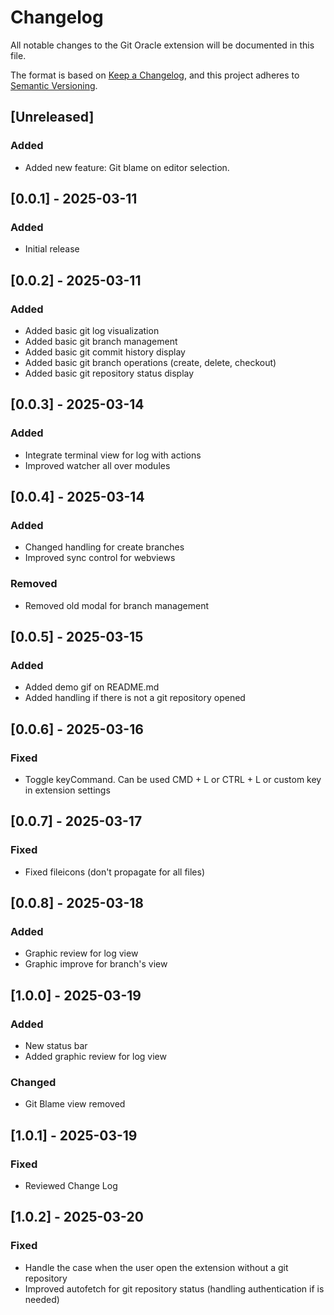 # Changelog

All notable changes to the Git Oracle extension will be documented in this file.

The format is based on [Keep a Changelog](https://keepachangelog.com/en/1.0.0/),
and this project adheres to [Semantic Versioning](https://semver.org/spec/v2.0.0.html).

## [Unreleased]
### Added
- Added new feature: Git blame on editor selection.

## [0.0.1] - 2025-03-11
### Added
- Initial release

## [0.0.2] - 2025-03-11
### Added
- Added basic git log visualization
- Added basic git branch management
- Added basic git commit history display
- Added basic git branch operations (create, delete, checkout)
- Added basic git repository status display

## [0.0.3] - 2025-03-14
### Added
- Integrate terminal view for log with actions
- Improved watcher all over modules

## [0.0.4] - 2025-03-14
### Added
- Changed handling for create branches 
- Improved sync control for webviews
### Removed
- Removed old modal for branch management


## [0.0.5] - 2025-03-15
### Added
- Added demo gif on README.md
- Added handling if there is not a git repository opened

## [0.0.6] - 2025-03-16
### Fixed 
- Toggle keyCommand. Can be used CMD + L or CTRL + L or custom key in extension settings

## [0.0.7] - 2025-03-17
### Fixed 
- Fixed fileicons (don't propagate for all files)

## [0.0.8] - 2025-03-18
### Added 
- Graphic review for log view
- Graphic improve for branch's view

## [1.0.0] - 2025-03-19
### Added 
- New status bar 
- Added graphic review for log view
### Changed 
- Git Blame view removed

## [1.0.1] - 2025-03-19
### Fixed
- Reviewed Change Log

## [1.0.2] - 2025-03-20
### Fixed
- Handle the case when the user open the extension without a git repository
- Improved autofetch for git repository status (handling authentication if is needed)


